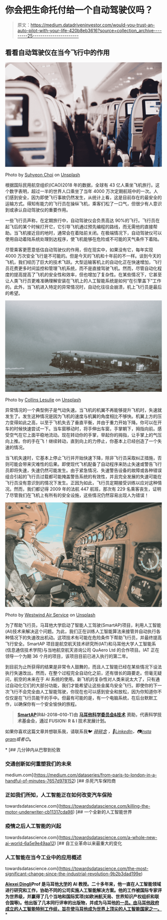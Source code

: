 # 你会把生命托付给一个自动驾驶仪吗？

> 原文：<https://medium.datadriveninvestor.com/would-you-trust-an-auto-pilot-with-your-life-420b8eb3616?source=collection_archive---------25----------------------->

## 看看自动驾驶仪在当今飞行中的作用

![](img/834a8db3262af37f888fd459c880a02d.png)

Photo by [Suhyeon Choi](https://unsplash.com/@by_syeoni?utm_source=medium&utm_medium=referral) on [Unsplash](https://unsplash.com?utm_source=medium&utm_medium=referral)

根据国际民用航空组织(ICAO)2018 年的数据，全球有 43 亿人乘坐飞机旅行。这个数字表明，超过一半的世界人口乘坐了当年 4000 万次定期航班中的一次。人们感到安全，因为即使飞行事故仍然发生，从统计上看，这是目前存在的最安全的运输方式。得知有能力的飞行员在操纵飞机，乘客们松了一口气，但很少有人意识到或承认自动驾驶仪的重要作用。

一些飞行员声称，在定期旅行中，自动驾驶仪会负责高达 90%的飞行。飞行员在起飞后的某个时候打开它，它引导飞机通过预先编程的路线，而无需他的直接帮助。当飞机接近目的地时，通常会在着陆前关闭。在极端情况下，自动驾驶仪可以使用自动着陆系统处理到达程序，使飞机能够在危险或不可能的天气条件下着陆。

尽管乘客更愿意低估自动驾驶仪的作用，但在现实中，如果没有它，每年实现 4000 万次安全飞行是不可能的。但是今天的飞机和十年前的不一样。谈到今天的飞机，我们经历了巨大的技术飞跃。大型运输客机上的自动化正在快速增加，飞行员花费更多时间监控和管理飞机系统，而不是直接驾驶飞机。然而，尽管自动化程度的提高提高了飞机的安全性和效率，但也增加了复杂性。在某些情况下，它甚至让人类飞行员更难准确理解安装在飞机上的人工智能系统是如何“在引擎盖下”工作的。此外，当飞机进入特定的异常情况时，自动化往往会崩溃，机上飞行员是最后的希望。

![](img/b847b3f65596b26fc081ab5b4828ada9.png)

Photo by [Collins Lesulie](https://unsplash.com/@clesulie?utm_source=medium&utm_medium=referral) on [Unsplash](https://unsplash.com?utm_source=medium&utm_medium=referral)

异常情况的一个典型例子是气动失速。当飞机的机翼不再能够提升飞机时，失速就发生了。发生这种情况是因为飞机的速度与机翼的角度相比不够快。机翼上方的压力变得如此之高，以至于飞机失去了垂直平衡，并由于重力开始下降。你可以在开车的时候快速尝试一下。当车窗移动时，将手伸出车窗，手掌朝下，拇指向前。感受空气在它上面平稳地流动。现在转动你的手掌，举起你的拇指，让手掌上的气压向上推。你的手在飞！继续转动，直到向上的力停止，你基本上已经创造了一个失速的情况。

当飞机失速时，它基本上停止飞行并开始快速下降，除非飞行员采取纠正措施，否则可能会带来灾难性的后果。即使现代飞机配备了自动程序来防止失速或警告飞行员即将失速，失速仍然可能发生。由于紧急情况、失速警告设备的故障或各种错误组合引起的飞行员过载都可能掩盖警告系统的有效性，并且完全发展的失速可能在飞行员没有意识到的情况下发生。正因为如此，飞行员定期接受训练以应对这种情况。然而，我们都记得 2009 年的法航 447 航班，那次有 229 名乘客丧生，证明了尽管我们在飞机上有所有的安全设施，这些情况仍然容易出现人为错误！

![](img/befce100b136f998d88cc04b2619547c.png)

Photo by [Westwind Air Service](https://unsplash.com/@westwindairservice?utm_source=medium&utm_medium=referral) on [Unsplash](https://unsplash.com?utm_source=medium&utm_medium=referral)

为了帮助飞行员，马耳他大学启动了智能人工驾驶(SmartAP)项目，利用人工智能(AI)技术来解决这个问题。为此，我们正在训练人工智能算法来接管并自动执行各种情况下的失速改出机动。这项技术有可能在危险条件下帮助飞行员，并最终提高飞行安全。SmartAP 项目是航空航天技术研究所(IAT)和马耳他大学人工智能系(信息通信技术学院)与当地航空航天咨询公司 QuAero Ltd 的合作项目。IAT 正在领导一个为期 36 个月的项目，该项目目前已进入执行的第二年。

到目前为止所获得的结果是非常令人鼓舞的，而且人工智能已经在某些情况下设法执行失速改出。然而，在整个过程完全自动化之前，还有很长的路要走。但毫无疑问，航空的未来在于 AI 系统的使用。新飞机的复杂性对人类来说太大了，只有通过自动化它们的大部分功能，我们才能希望让这些金属鸟安全飞行。即使你的下一次飞行不会完全由人工智能驾驶，你现在也可以感到安全和放松，因为你知道你不仅仅是在飞行员能干的手中。但最有可能的是，有一个电脑系统，在后台默默工作，以确保你有一个安全愉快的旅程。

> [**SmartAP**](https://www.um.edu.mt/iat/ourresearch/fundedprojects/smartap)**(R&I-2018–010-T)由** [**马耳他科学委员会&技术**](https://mcst.gov.mt) **资助，代表科学技术基金会，通过 FUSION: R & I 技术发展计划。**

如果你喜欢这篇文章并想联系我，请联系我🐦 [*碎碎念*](https://twitter.com/alexieidingli) *，🔗*[*LinkedIn*](https://www.linkedin.com/in/alexieidingli/)*，📷*[*insta gram*](https://www.instagram.com/alexieidingli/)*或者😊*[](https://www.facebook.com/alexieidingli/)**。**

*[](https://medium.com/dataseries/from-paris-to-london-in-a-handful-of-minutes-7657d978152) [## 几分钟内从巴黎到伦敦

### 交通创新如何重塑我们的未来

medium.com](https://medium.com/dataseries/from-paris-to-london-in-a-handful-of-minutes-7657d978152) [](https://towardsdatascience.com/killing-the-motor-underwriter-cb11317cda98) [## 杀死汽车保险商

### 正如我们所知，人工智能正在如何改变汽车保险

towardsdatascience.com](https://towardsdatascience.com/killing-the-motor-underwriter-cb11317cda98) [](https://towardsdatascience.com/a-whole-new-ai-world-6a5e9e49aa12) [## 一个全新的人工智能世界

### 疫情之后人工智能的兴起

towardsdatascience.com](https://towardsdatascience.com/a-whole-new-ai-world-6a5e9e49aa12) [](https://towardsdatascience.com/the-most-significant-change-since-the-industrial-revolution-9b2b3dad199e) [## 自工业革命以来最重大的变化

### 人工智能在当今工业中的应用概述

towardsdatascience.com](https://towardsdatascience.com/the-most-significant-change-since-the-industrial-revolution-9b2b3dad199e) 

[**Alexei Dingli**](http://www.dingli.org/)**Prof 是马耳他[大学](https://www.um.edu.mt/)的 AI 教授。二十多年来，他一直在人工智能领域进行研究和工作，协助不同的公司实施人工智能解决方案。他的工作被国际专家评为世界级，并赢得了几个当地和国际奖项(如欧洲航天局、世界知识产权组织和联合国等)。他出版了几本同行评审的出版物，并成为马耳他[的一员。由马耳他政府成立的人工智能特别工作组，旨在使马耳他成为世界上顶尖的人工智能国家之一。](https://malta.ai/)***
